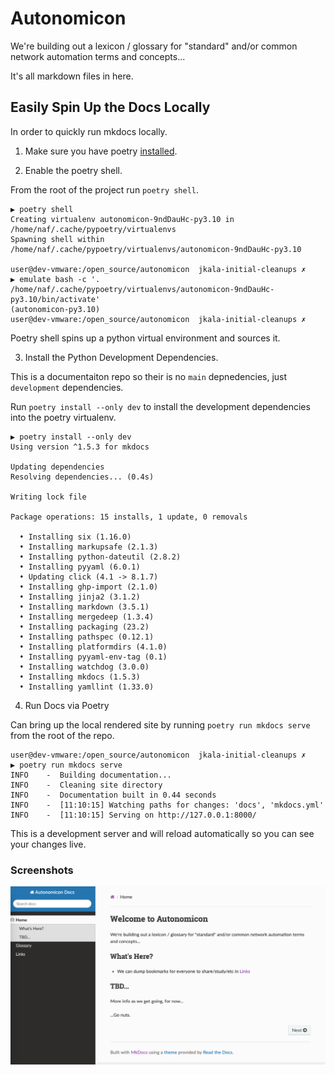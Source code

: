 # Autonomicon

We're building out a lexicon / glossary for "standard" and/or common network automation terms and concepts...

It's all markdown files in here.

## Easily Spin Up the Docs Locally

In order to quickly run mkdocs locally.

1. Make sure you have poetry [installed](https://python-poetry.org/docs/#installation).

2. Enable the poetry shell.

From the root of the project run `poetry shell`.

```
▶ poetry shell
Creating virtualenv autonomicon-9ndDauHc-py3.10 in /home/naf/.cache/pypoetry/virtualenvs
Spawning shell within /home/naf/.cache/pypoetry/virtualenvs/autonomicon-9ndDauHc-py3.10

user@dev-vmware:/open_source/autonomicon  jkala-initial-cleanups ✗                                                                                                                 
▶ emulate bash -c '. /home/naf/.cache/pypoetry/virtualenvs/autonomicon-9ndDauHc-py3.10/bin/activate'
(autonomicon-py3.10) 
user@dev-vmware:/open_source/autonomicon  jkala-initial-cleanups ✗ 
```

Poetry shell spins up a python virtual environment and sources it.

3. Install the Python Development Dependencies.

This is a documentaiton repo so their is no `main` depnedencies, just `development` dependencies.

Run `poetry install --only dev` to install the development dependencies into the poetry virtualenv.

```
▶ poetry install --only dev                                                                                  
Using version ^1.5.3 for mkdocs

Updating dependencies
Resolving dependencies... (0.4s)

Writing lock file

Package operations: 15 installs, 1 update, 0 removals

  • Installing six (1.16.0)
  • Installing markupsafe (2.1.3)
  • Installing python-dateutil (2.8.2)
  • Installing pyyaml (6.0.1)
  • Updating click (4.1 -> 8.1.7)
  • Installing ghp-import (2.1.0)
  • Installing jinja2 (3.1.2)
  • Installing markdown (3.5.1)
  • Installing mergedeep (1.3.4)
  • Installing packaging (23.2)
  • Installing pathspec (0.12.1)
  • Installing platformdirs (4.1.0)
  • Installing pyyaml-env-tag (0.1)
  • Installing watchdog (3.0.0)
  • Installing mkdocs (1.5.3)
  • Installing yamllint (1.33.0)
```

4. Run Docs via Poetry

Can bring up the local rendered site by running `poetry run mkdocs serve` from the root of the repo.

```
user@dev-vmware:/open_source/autonomicon  jkala-initial-cleanups ✗
▶ poetry run mkdocs serve
INFO    -  Building documentation...
INFO    -  Cleaning site directory
INFO    -  Documentation built in 0.44 seconds
INFO    -  [11:10:15] Watching paths for changes: 'docs', 'mkdocs.yml'
INFO    -  [11:10:15] Serving on http://127.0.0.1:8000/
```

This is a development server and will reload automatically so you can see your changes live.

### Screenshots

![Example of the rendered page](./docs/img/autonomicon_rtd.png)

